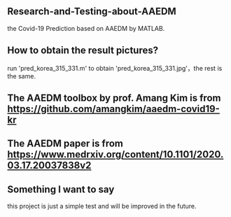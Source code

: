 ## Research-and-Testing-about-AAEDM
the Covid-19 Prediction based on AAEDM by MATLAB.

## How to obtain the result pictures?
run 'pred_korea_315_331.m' to obtain 'pred_korea_315_331.jpg'，the rest is the same.

## The AAEDM toolbox by prof. Amang Kim is from https://github.com/amangkim/aaedm-covid19-kr
## The AAEDM paper is from https://www.medrxiv.org/content/10.1101/2020.03.17.20037838v2
## Something I want to say
this project is just a simple test and will be improved in the future.  
